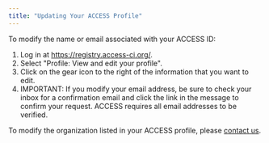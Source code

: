 ```yaml
---
title: "Updating Your ACCESS Profile"
---
```


To modify the name or email associated with your ACCESS ID:

1. Log in at <https://registry.access-ci.org/>.
2. Select "Profile: View and edit your profile".
3. Click on the gear icon to the right of the information that you want to edit.
4. IMPORTANT: If you modify your email address, be sure to check your inbox for a confirmation email and click the link in the message to confirm your request. ACCESS requires all email addresses to be verified.

To modify the organization listed in your ACCESS profile, please [contact us](/help).
